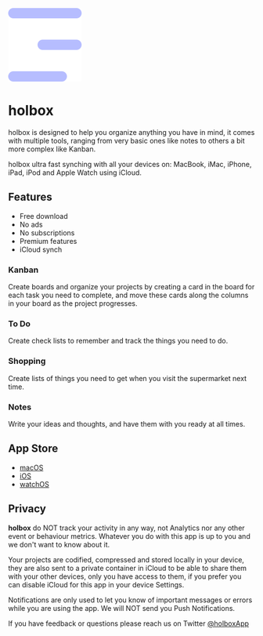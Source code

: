 <img src="logo.png" width="150" />


# holbox


holbox is designed to help you organize anything you have in mind, it comes with multiple tools, ranging from very basic ones like notes to others a bit more complex like Kanban.


holbox ultra fast synching with all your devices on: MacBook, iMac, iPhone, iPad, iPod and Apple Watch using iCloud.


## Features

- Free download
- No ads
- No subscriptions
- Premium features
- iCloud synch


### Kanban
Create boards and organize your projects by creating a card in the board for each task you need to complete, and move these cards along the columns in your board as the project progresses.


### To Do
Create check lists to remember and track the things you need to do.


### Shopping
Create lists of things you need to get when you visit the supermarket next time.


### Notes
Write your ideas and thoughts, and have them with you ready at all times.


## App Store

- [macOS](https://apps.apple.com/us/app/holbox/id1483735368)
- [iOS](https://apps.apple.com/us/app/holbox/id1484470903)
- [watchOS](https://apps.apple.com/us/app/holbox/id1484948993)


## Privacy

**holbox** do NOT track your activity in any way, not Analytics nor any other event or behaviour metrics. Whatever you do with this app is up to you and we don't want to know about it.


Your projects are codified, compressed and stored locally in your device, they are also sent to a private container in iCloud to be able to share them with your other devices, only you have access to them, if you prefer you can disable iCloud for this app in your device Settings.


Notifications are only used to let you know of important messages or errors while you are using the app. We will NOT send you Push Notifications.


If you have feedback or questions please reach us on Twitter [@holboxApp](https://twitter.com/@holboxApp)
